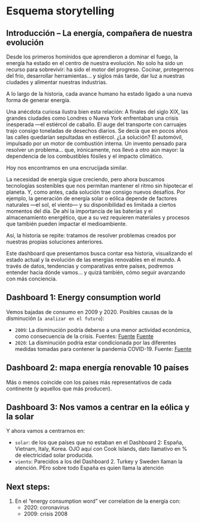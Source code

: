 # Esquema storytelling

## Introducción – La energía, compañera de nuestra evolución

Desde los primeros homínidos que aprendieron a dominar el fuego, la energía ha estado en el centro de nuestra evolución. No solo ha sido un recurso para sobrevivir: ha sido el motor del progreso. Cocinar, protegernos del frío, desarrollar herramientas… y siglos más tarde, dar luz a nuestras ciudades y alimentar nuestras industrias.

A lo largo de la historia, cada avance humano ha estado ligado a una nueva forma de generar energía.

Una anécdota curiosa ilustra bien esta relación:
A finales del siglo XIX, las grandes ciudades como Londres o Nueva York enfrentaban una crisis inesperada —el estiércol de caballo. El auge del transporte con carruajes trajo consigo toneladas de desechos diarios. Se decía que en pocos años las calles quedarían sepultadas en estiércol. ¿La solución? El automóvil, impulsado por un motor de combustión interna. Un invento pensado para resolver un problema… que, irónicamente, nos llevó a otro aún mayor: la dependencia de los combustibles fósiles y el impacto climático.

Hoy nos encontramos en una encrucijada similar.

La necesidad de energía sigue creciendo, pero ahora buscamos tecnologías sostenibles que nos permitan mantener el ritmo sin hipotecar el planeta. Y, como antes, cada solución trae consigo nuevos desafíos.
Por ejemplo, la generación de energía solar o eólica depende de factores naturales —el sol, el viento— y su disponibilidad es limitada a ciertos momentos del día. De ahí la importancia de las baterías y el almacenamiento energético, que a su vez requieren materiales y procesos que también pueden impactar el medioambiente.

Así, la historia se repite: tratamos de resolver problemas creados por nuestras propias soluciones anteriores.

Este dashboard que presentamos busca contar esa historia, visualizando el estado actual y la evolución de las energías renovables en el mundo. A través de datos, tendencias y comparativas entre países, podremos entender hacia dónde vamos… y quizá también, cómo seguir avanzando con más conciencia.


## Dashboard 1: Energy consumption world
Vemos bajadas de consumo en 2009 y 2020. Posibles causas de la disminución (`a analizar en el futuro`):
- `2009`:  La disminución podría deberse a una menor actividad económica, como consecuencia de la crisis. Fuentes:
[Fuente](https://elpais.com/economia/2009/12/30/actualidad/1262161977_850215.html#:~:text=El%20consumo%20de%20energ%C3%ADa%20el%C3%A9ctrica,publicado%20por%20la%20patronal%20Unesa.)
[Fuente](https://www.miteco.gob.es/content/dam/miteco/es/energia/files-1/balances/Balances/LibrosEnergia/Energia_2009.pdf)
- `2020`: La disminución podría estar condicionada por las diferentes medidas tomadas para contener la pandemia COVID-19. Fuente:
[Fuente](https://www.ree.es/sites/default/files/publication/2022/05/downloadable/inf_sis_elec_ree_2020_0.pdf)


## Dashboard 2: mapa energía renovable 10 países
Más o menos coincide con los países más representativos de cada continente (y aquellos que más producen).


## Dashboard 3: Nos vamos a centrar en la eólica y la solar
Y ahora vamos a centrarnos en:
- `solar`: de los que países que no estaban en el Dashboard 2: España, Vietnam, Italy, Korea.
OJO aquí con Cook Islands, dato llamativo en % de electricidad solar producida.
- `viento`: Parecidos a los del Dashboard 2. Turkey y Sweden llaman la atención. PEro sobre todo España es quien llama la atención


## Next steps:
1. En el “energy consumption word” ver correlation de la energía con:
    - 2020: coronavirus
    - 2009: crisis 2008
